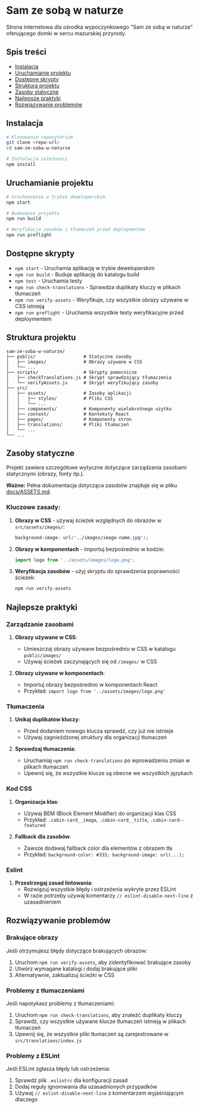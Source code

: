# Sam ze sobą w naturze

Strona internetowa dla ośrodka wypoczynkowego "Sam ze sobą w naturze" oferującego domki w sercu mazurskiej przyrody.

## Spis treści

- [Instalacja](#instalacja)
- [Uruchamianie projektu](#uruchamianie-projektu)
- [Dostępne skrypty](#dostępne-skrypty)
- [Struktura projektu](#struktura-projektu)
- [Zasoby statyczne](#zasoby-statyczne)
- [Najlepsze praktyki](#najlepsze-praktyki)
- [Rozwiązywanie problemów](#rozwiązywanie-problemów)

## Instalacja

```bash
# Klonowanie repozytorium
git clone <repo-url>
cd sam-ze-soba-w-naturze

# Instalacja zależności
npm install
```

## Uruchamianie projektu

```bash
# Uruchomienie w trybie deweloperskim
npm start

# Budowanie projektu
npm run build

# Weryfikacja zasobów i tłumaczeń przed deploymentem
npm run preflight
```

## Dostępne skrypty

- `npm start` - Uruchamia aplikację w trybie deweloperskim
- `npm run build` - Buduje aplikację do katalogu build
- `npm test` - Uruchamia testy
- `npm run check-translations` - Sprawdza duplikaty kluczy w plikach tłumaczeń
- `npm run verify-assets` - Weryfikuje, czy wszystkie obrazy używane w CSS istnieją
- `npm run preflight` - Uruchamia wszystkie testy weryfikacyjne przed deploymentem

## Struktura projektu

```
sam-ze-soba-w-naturze/
├── public/                  # Statyczne zasoby
│   ├── images/              # Obrazy używane w CSS
│   └── ...
├── scripts/                 # Skrypty pomocnicze
│   ├── checkTranslations.js # Skrypt sprawdzający tłumaczenia
│   └── verifyAssets.js      # Skrypt weryfikujący zasoby
├── src/
│   ├── assets/              # Zasoby aplikacji
│   │   ├── styles/          # Pliki CSS
│   │   └── ...
│   ├── components/          # Komponenty wielokrotnego użytku
│   ├── context/             # Konteksty React
│   ├── pages/               # Komponenty stron
│   ├── translations/        # Pliki tłumaczeń
│   └── ...
└── ...
```

## Zasoby statyczne

Projekt zawiera szczegółowe wytyczne dotyczące zarządzania zasobami statycznymi (obrazy, fonty itp.).

**Ważne:** Pełna dokumentacja dotycząca zasobów znajduje się w pliku [docs/ASSETS.md](docs/ASSETS.md).

### Kluczowe zasady:

1. **Obrazy w CSS** - używaj ścieżek względnych do obrazów w `src/assets/images/`:
   ```css
   background-image: url('../images/image-name.jpg');
   ```

2. **Obrazy w komponentach** - importuj bezpośrednio w kodzie:
   ```jsx
   import logo from '../assets/images/logo.png';
   ```

3. **Weryfikacja zasobów** - użyj skryptu do sprawdzenia poprawności ścieżek:
   ```bash
   npm run verify-assets
   ```

## Najlepsze praktyki

### Zarządzanie zasobami

1. **Obrazy używane w CSS**:
   - Umieszczaj obrazy używane bezpośrednio w CSS w katalogu `public/images/`
   - Używaj ścieżek zaczynających się od `/images/` w CSS

2. **Obrazy używane w komponentach**:
   - Importuj obrazy bezpośrednio w komponentach React
   - Przykład: `import logo from '../assets/images/logo.png'`

### Tłumaczenia

1. **Unikaj duplikatów kluczy**:
   - Przed dodaniem nowego klucza sprawdź, czy już nie istnieje
   - Używaj zagnieżdżonej struktury dla organizacji tłumaczeń

2. **Sprawdzaj tłumaczenia**:
   - Uruchamiaj `npm run check-translations` po wprowadzeniu zmian w plikach tłumaczeń
   - Upewnij się, że wszystkie klucze są obecne we wszystkich językach

### Kod CSS

1. **Organizacja klas**:
   - Używaj BEM (Block Element Modifier) do organizacji klas CSS
   - Przykład: `.cabin-card__image`, `.cabin-card__title`, `.cabin-card--featured`

2. **Fallback dla zasobów**:
   - Zawsze dodawaj fallback color dla elementów z obrazem tła
   - Przykład: `background-color: #333; background-image: url(...);`

### Eslint

1. **Przestrzegaj zasad lintowania**:
   - Rozwiązuj wszystkie błędy i ostrzeżenia wykryte przez ESLint
   - W razie potrzeby używaj komentarzy `// eslint-disable-next-line` z uzasadnieniem

## Rozwiązywanie problemów

### Brakujące obrazy

Jeśli otrzymujesz błędy dotyczące brakujących obrazów:

1. Uruchom `npm run verify-assets`, aby zidentyfikować brakujące zasoby
2. Utwórz wymagane katalogi i dodaj brakujące pliki
3. Alternatywnie, zaktualizuj ścieżki w CSS

### Problemy z tłumaczeniami

Jeśli napotykasz problemy z tłumaczeniami:

1. Uruchom `npm run check-translations`, aby znaleźć duplikaty kluczy
2. Sprawdź, czy wszystkie używane klucze tłumaczeń istnieją w plikach tłumaczeń
3. Upewnij się, że wszystkie pliki tłumaczeń są zarejestrowane w `src/translations/index.js`

### Problemy z ESLint

Jeśli ESLint zgłasza błędy lub ostrzeżenia:

1. Sprawdź plik `.eslintrc` dla konfiguracji zasad
2. Dodaj reguły ignorowania dla uzasadnionych przypadków
3. Używaj `// eslint-disable-next-line` z komentarzem wyjaśniającym dlaczego
